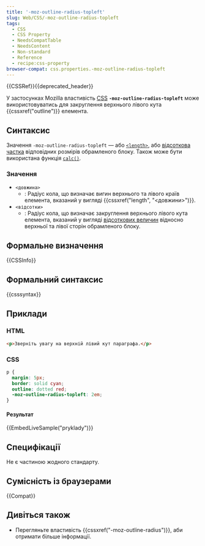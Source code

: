 ```yaml
---
title: '-moz-outline-radius-topleft'
slug: Web/CSS/-moz-outline-radius-topleft
tags:
  - CSS
  - CSS Property
  - NeedsCompatTable
  - NeedsContent
  - Non-standard
  - Reference
  - recipe:css-property
browser-compat: css.properties.-moz-outline-radius-topleft
---
```


{{CSSRef}}{{deprecated_header}}

У застосунках Mozilla властивість [CSS](/uk/docs/Web/CSS) **`-moz-outline-radius-topleft`** може використовуватись для закруглення верхнього лівого кута {{cssxref("outline")}} елемента.

## Синтаксис

Значення `-moz-outline-radius-topleft` — або [`<length>`](/uk/docs/Web/CSS/length), або [відсоткова частка](/uk/docs/Web/CSS/percentage) відповідних розмірів обрамленого блоку. Також може бути використана функція [`calc()`](/uk/docs/Web/CSS/calc).

### Значення

- `<довжина>`
  - : Радіус кола, що визначає вигин верхнього та лівого країв елемента, вказаний у вигляді {{cssxref("length", "&lt;довжини&gt;")}}.
- `<відсотки>`
  - : Радіус кола, що визначає закруглення верхнього лівого кута елемента, вказаний у вигляді [відсоткових величин](/uk/docs/Web/CSS/percentage) відносно верхньої та лівої сторін обрамленого блоку.

## Формальне визначення

{{CSSInfo}}

## Формальний синтаксис

{{csssyntax}}

## Приклади

### HTML

```html
<p>Зверніть увагу на верхній лівий кут параграфа.</p>
```

### CSS

```css
p {
  margin: 5px;
  border: solid cyan;
  outline: dotted red;
  -moz-outline-radius-topleft: 2em;
}
```

#### Результат

{{EmbedLiveSample("pryklady")}}

## Специфікації

Не є частиною жодного стандарту.

## Сумісність із браузерами

{{Compat}}

## Дивіться також

- Перегляньте властивість {{cssxref("-moz-outline-radius")}}, аби отримати більше інформації.
